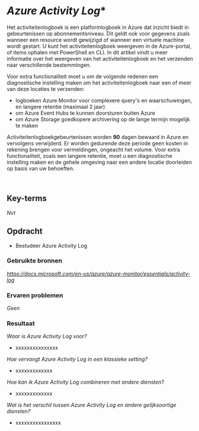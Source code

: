 # *Azure Activity Log**

Het activiteitenlogboek is een platformlogboek in Azure dat inzicht biedt in gebeurtenissen op abonnementsniveau. Dit geldt ook voor gegevens zoals wanneer een resource wordt gewijzigd of wanneer een virtuele machine wordt gestart. U kunt het activiteitenlogboek weergeven in de Azure-portal, of items ophalen met PowerShell en CLI. In dit artikel vindt u meer informatie over het weergeven van het activiteitenlogboek en het verzenden naar verschillende bestemmingen.

Voor extra functionaliteit moet u om de volgende redenen een diagnostische instelling maken om het activiteitenlogboek naar een of meer van deze locaties te verzenden:

- logboeken Azure Monitor voor complexere query's en waarschuwingen, en langere retentie (maximaal 2 jaar)
- om Azure Event Hubs te kunnen doorsturen buiten Azure
- om Azure Storage goedkopere archivering op de lange termijn mogelijk te maken

Activiteitenlogboekgebeurtenissen worden **90** dagen bewaard in Azure en vervolgens verwijderd. Er worden gedurende deze periode geen kosten in rekening brengen voor vermeldingen, ongeacht het volume. Voor extra functionaliteit, zoals een langere retentie, moet u een diagnostische instelling maken en de gehele omgeving naar een andere locatie doorleiden op basis van uw behoeften.


<br>

## **Key-terms**

*Nvt*

## **Opdracht**

- Bestudeer Azure Activity Log

### **Gebruikte bronnen**

*<https://docs.microsoft.com/en-us/azure/azure-monitor/essentials/activity-log>*

### **Ervaren problemen**

*Geen*

### **Resultaat**

*Waar is Azure Activity Log voor?*

- xxxxxxxxxxxxxxx

*Hoe vervangt Azure Activity Log in een klassieke setting?*

- xxxxxxxxxxxxx

*Hoe kan ik Azure Activity Log combineren met andere diensten?*

- xxxxxxxxxxxxx

*Wat is het verschil tussen Azure Activity Log en andere gelijksoortige diensten?*

- xxxxxxxxxxxxxxxx